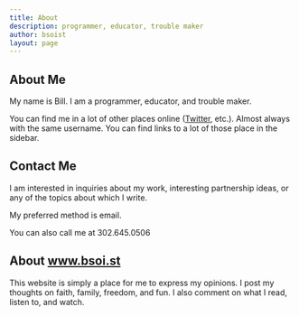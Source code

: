 ```yaml
---
title: About
description: programmer, educator, trouble maker
author: bsoist
layout: page
---
```

## About Me
My name is Bill. I am a programmer, educator, and trouble maker.

You can find me in a lot of other places online (<a href="http://twitter.com/bsoist" rel="me">Twitter</a>, etc.). Almost always with the same username. You can find links to a lot of those place in the sidebar.

## Contact Me
I am interested in inquiries about my work, interesting partnership ideas, or any of the topics about which I write.

My preferred method is email.

You can also call me at 302.645.0506

## About www.bsoi.st

This website is simply a place for me to express my opinions. I post my thoughts on faith, family, freedom, and fun. I also comment on what I read, listen to, and watch.
